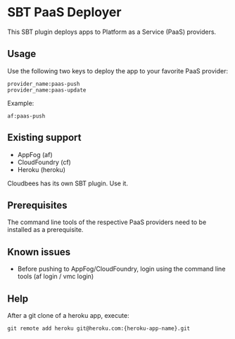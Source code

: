 # SBT PaaS Deployer #

This SBT plugin deploys apps to Platform as a Service (PaaS) providers.

## Usage ##

Use the following two keys to deploy the app to your favorite PaaS provider:

    provider_name:paas-push
    provider_name:paas-update

Example:

    af:paas-push

## Existing support ##

- AppFog (af)
- CloudFoundry (cf)
- Heroku (heroku)

Cloudbees has its own SBT plugin. Use it.

## Prerequisites ##

The command line tools of the respective PaaS providers need to be installed as a prerequisite.

## Known issues ##
- Before pushing to AppFog/CloudFoundry, login using the command line tools (af login / vmc login)

## Help ##
After a git clone of a heroku app, execute:

    git remote add heroku git@heroku.com:{heroku-app-name}.git
